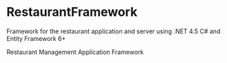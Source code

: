# RestaurantFramework
Framework for the restaurant application and server using .NET 4.5 C# and Entity Framework 6+

Restaurant Management Application Framework
